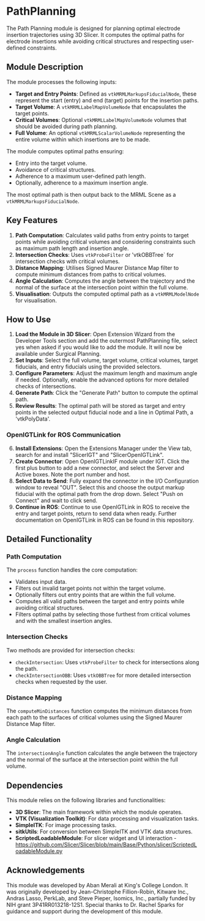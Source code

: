 # PathPlanning

The Path Planning module is designed for planning optimal electrode insertion trajectories using 3D Slicer. It computes the optimal paths for electrode insertions while avoiding critical structures and respecting user-defined constraints.

## Module Description

The module processes the following inputs:
- **Target and Entry Points**: Defined as `vtkMRMLMarkupsFiducialNode`, these represent the start (entry) and end (target) points for the insertion paths.
- **Target Volume**: A `vtkMRMLLabelMapVolumeNode` that encapsulates the target points.
- **Critical Volumes**: Optional `vtkMRMLLabelMapVolumeNode` volumes that should be avoided during path planning.
- **Full Volume**: An optional `vtkMRMLScalarVolumeNode` representing the entire volume within which insertions are to be made.

The module computes optimal paths ensuring:
- Entry into the target volume.
- Avoidance of critical structures.
- Adherence to a maximum user-defined path length.
- Optionally, adherence to a maximum insertion angle.

The most optimal path is then output back to the MRML Scene as a `vtkMRMLMarkupsFiducialNode`.

## Key Features

1. **Path Computation**: Calculates valid paths from entry points to target points while avoiding critical volumes and considering constraints such as maximum path length and insertion angle.
2. **Intersection Checks**: Uses `vtkProbeFilter` or 'vtkOBBTree` for intersection checks with critical volumes.
3. **Distance Mapping**: Utilises Signed Maurer Distance Map filter to compute minimum distances from paths to critical volumes.
4. **Angle Calculation**: Computes the angle between the trajectory and the normal of the surface at the intersection point within the full volume.
5. **Visualisation**: Outputs the computed optimal path as a `vtkMRMLModelNode` for visualisation.

## How to Use

1. **Load the Module in 3D Slicer**: Open Extension Wizard from the Developer Tools section and add the outermost PathPlanning file, select yes when asked if you would like to add the module. It will now be available under Surgical Planning.
2. **Set Inputs**: Select the full volume, target volume, critical volumes, target fiducials, and entry fiducials using the provided selectors.
3. **Configure Parameters**: Adjust the maximum length and maximum angle if needed. Optionally, enable the advanced options for more detailed checks of intersections.
4. **Generate Path**: Click the "Generate Path" button to compute the optimal path.
5. **Review Results**: The optimal path will be stored as target and entry points in the selected output fiducial node and a line in Optimal Path, a 'vtkPolyData'.
### OpenIGTLink for ROS Communication
6. **Install Extensions**: Open the Extensions Manager under the View tab, search for and install "SlicerIGT" and "SlicerOpenIGTLink".
7. **Create Connector**: Open OpenIGTLinkIF module under IGT. Click the first plus button to add a new connector, and select the Server and Active boxes. Note the port number and host.
8. **Select Data to Send**: Fully expand the connector in the I/O Configuration window to reveal "OUT". Select this and choose the output markup fiducial with the optimal path from the drop down. Select "Push on Connect" and wait to click send.
8. **Continue in ROS**: Continue to use OpenIGTLink in ROS to receive the entry and target points, return to send data when ready. Further documentation on OpenIGTLink in ROS can be found in this repository.

## Detailed Functionality

### Path Computation
The `process` function handles the core computation:
- Validates input data.
- Filters out invalid target points not within the target volume.
- Optionally filters out entry points that are within the full volume.
- Computes all valid paths between the target and entry points while avoiding critical structures.
- Filters optimal paths by selecting those furthest from critical volumes and with the smallest insertion angles.

### Intersection Checks
Two methods are provided for intersection checks:
- `checkIntersection`: Uses `vtkProbeFilter` to check for intersections along the path.
- `checkIntersectionOBB`: Uses `vtkOBBTree` for more detailed intersection checks when requested by the user.

### Distance Mapping
The `computeMinDistances` function computes the minimum distances from each path to the surfaces of critical volumes using the Signed Maurer Distance Map filter.

### Angle Calculation
The `intersectionAngle` function calculates the angle between the trajectory and the normal of the surface at the intersection point within the full volume.

## Dependencies

This module relies on the following libraries and functionalities:
- **3D Slicer**: The main framework within which the module operates.
- **VTK (Visualization Toolkit)**: For data processing and visualization tasks.
- **SimpleITK**: For image processing tasks.
- **sitkUtils**: For conversion between SimpleITK and VTK data structures.
- **ScriptedLoadableModule**: For slicer widget and UI interaction - https://github.com/Slicer/Slicer/blob/main/Base/Python/slicer/ScriptedLoadableModule.py

## Acknowledgements

This module was developed by Aban Merali at King's College London. It was originally developed by Jean-Christophe Fillion-Robin, Kitware Inc., Andras Lasso, PerkLab, and Steve Pieper, Isomics, Inc., partially funded by NIH grant 3P41RR013218-12S1. Special thanks to Dr. Rachel Sparks for guidance and support during the development of this module.

 
